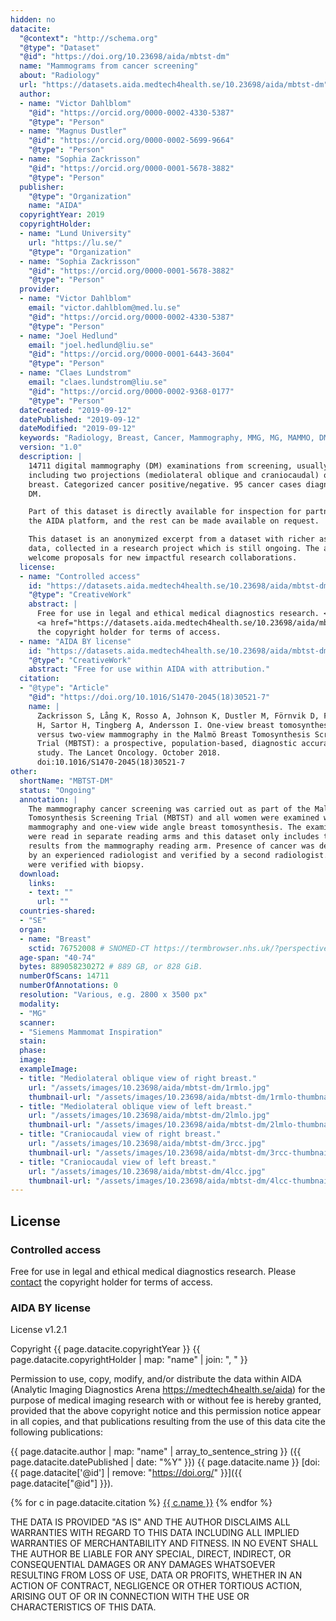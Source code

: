 ```yaml
---
hidden: no
datacite:
  "@context": "http://schema.org"
  "@type": "Dataset"
  "@id": "https://doi.org/10.23698/aida/mbtst-dm"
  name: "Mammograms from cancer screening"
  about: "Radiology"
  url: "https://datasets.aida.medtech4health.se/10.23698/aida/mbtst-dm"
  author:
  - name: "Victor Dahlblom"
    "@id": "https://orcid.org/0000-0002-4330-5387"
    "@type": "Person"
  - name: "Magnus Dustler"
    "@id": "https://orcid.org/0000-0002-5699-9664"
    "@type": "Person"
  - name: "Sophia Zackrisson"
    "@id": "https://orcid.org/0000-0001-5678-3882"
    "@type": "Person"
  publisher:
    "@type": "Organization"
    name: "AIDA"
  copyrightYear: 2019
  copyrightHolder:
  - name: "Lund University"
    url: "https://lu.se/"
    "@type": "Organization"
  - name: "Sophia Zackrisson"
    "@id": "https://orcid.org/0000-0001-5678-3882"
    "@type": "Person"
  provider:
  - name: "Victor Dahlblom"
    email: "victor.dahlblom@med.lu.se"
    "@id": "https://orcid.org/0000-0002-4330-5387"
    "@type": "Person"
  - name: "Joel Hedlund"
    email: "joel.hedlund@liu.se"
    "@id": "https://orcid.org/0000-0001-6443-3604"
    "@type": "Person"
  - name: "Claes Lundstrom"
    email: "claes.lundstrom@liu.se"
    "@id": "https://orcid.org/0000-0002-9368-0177"
    "@type": "Person"
  dateCreated: "2019-09-12"
  datePublished: "2019-09-12"
  dateModified: "2019-09-12"
  keywords: "Radiology, Breast, Cancer, Mammography, MMG, MG, MAMMO, DM"
  version: "1.0"
  description: |
    14711 digital mammography (DM) examinations from screening, usually
    including two projections (mediolateral oblique and craniocaudal) of each
    breast. Categorized cancer positive/negative. 95 cancer cases diagnosed on
    DM.

    Part of this dataset is directly available for inspection for partners on
    the AIDA platform, and the rest can be made available on request.

    This dataset is an anonymized excerpt from a dataset with richer associated
    data, collected in a research project which is still ongoing. The authors
    welcome proposals for new impactful research collaborations.
  license:
  - name: "Controlled access"
    id: "https://datasets.aida.medtech4health.se/10.23698/aida/mbtst-dm#controlled-access"
    "@type": "CreativeWork"
    abstract: |
      Free for use in legal and ethical medical diagnostics research. <br/> Please
      <a href="https://datasets.aida.medtech4health.se/10.23698/aida/mbtst-dm#download">contact</a>
      the copyright holder for terms of access.
  - name: "AIDA BY license"
    id: "https://datasets.aida.medtech4health.se/10.23698/aida/mbtst-dm#aida-by-license"
    "@type": "CreativeWork"
    abstract: "Free for use within AIDA with attribution."
  citation:
  - "@type": "Article"
    "@id": "https://doi.org/10.1016/S1470-2045(18)30521-7"
    name: |
      Zackrisson S, Lång K, Rosso A, Johnson K, Dustler M, Förnvik D, Förnvik
      H, Sartor H, Tingberg A, Andersson I. One-view breast tomosynthesis
      versus two-view mammography in the Malmö Breast Tomosynthesis Screening
      Trial (MBTST): a prospective, population-based, diagnostic accuracy
      study. The Lancet Oncology. October 2018.
      doi:10.1016/S1470-2045(18)30521-7
other:
  shortName: "MBTST-DM"
  status: "Ongoing"
  annotation: |
    The mammography cancer screening was carried out as part of the Malmö Breast
    Tomosynthesis Screening Trial (MBTST) and all women were examined with both
    mammography and one-view wide angle breast tomosynthesis. The examinations
    were read in separate reading arms and this dataset only includes the
    results from the mammography reading arm. Presence of cancer was determined
    by an experienced radiologist and verified by a second radiologist. Cancers
    were verified with biopsy.
  download:
    links:
    - text: ""
      url: ""
  countries-shared:
  - "SE"
  organ:
  - name: "Breast"
    sctid: 76752008 # SNOMED-CT https://termbrowser.nhs.uk/?perspective=full&conceptId1=%s
  age-span: "40-74"
  bytes: 889058230272 # 889 GB, or 828 GiB.
  numberOfScans: 14711
  numberOfAnnotations: 0
  resolution: "Various, e.g. 2800 x 3500 px"
  modality:
  - "MG"
  scanner:
  - "Siemens Mammomat Inspiration"
  stain:
  phase:
  image:
  exampleImage:
  - title: "Mediolateral oblique view of right breast."
    url: "/assets/images/10.23698/aida/mbtst-dm/1rmlo.jpg"
    thumbnail-url: "/assets/images/10.23698/aida/mbtst-dm/1rmlo-thumbnail.jpg"
  - title: "Mediolateral oblique view of left breast."
    url: "/assets/images/10.23698/aida/mbtst-dm/2lmlo.jpg"
    thumbnail-url: "/assets/images/10.23698/aida/mbtst-dm/2lmlo-thumbnail.jpg"
  - title: "Craniocaudal view of right breast."
    url: "/assets/images/10.23698/aida/mbtst-dm/3rcc.jpg"
    thumbnail-url: "/assets/images/10.23698/aida/mbtst-dm/3rcc-thumbnail.jpg"
  - title: "Craniocaudal view of left breast."
    url: "/assets/images/10.23698/aida/mbtst-dm/4lcc.jpg"
    thumbnail-url: "/assets/images/10.23698/aida/mbtst-dm/4lcc-thumbnail.jpg"
---
```

## License
### Controlled access
Free for use in legal and ethical medical diagnostics research.
Please [contact](#contact) the copyright holder for terms of access.

### AIDA BY license
License v1.2.1

Copyright
{{ page.datacite.copyrightYear }}
{{ page.datacite.copyrightHolder | map: "name" |  join: ", " }}

Permission to use, copy, modify, and/or distribute the data within AIDA
(Analytic Imaging Diagnostics Arena https://medtech4health.se/aida) for the
purpose of medical imaging research with or without fee is hereby granted,
provided that the above copyright notice and this permission notice appear in
all copies, and that publications resulting from the use of this data cite the
following publications:

{{ page.datacite.author | map: "name" | array_to_sentence_string }}
({{ page.datacite.datePublished | date: "%Y" }})
{{ page.datacite.name }}
[doi:{{ page.datacite['@id'] | remove: "https://doi.org/" }}]({{ page.datacite["@id"] }}).

{% for c in page.datacite.citation %}
  [{{ c.name }}]({{c["@id"]}})
{% endfor %}

THE DATA IS PROVIDED "AS IS" AND THE AUTHOR DISCLAIMS ALL WARRANTIES WITH REGARD
TO THIS DATA INCLUDING ALL IMPLIED WARRANTIES OF MERCHANTABILITY AND FITNESS. IN
NO EVENT SHALL THE AUTHOR BE LIABLE FOR ANY SPECIAL, DIRECT, INDIRECT, OR
CONSEQUENTIAL DAMAGES OR ANY DAMAGES WHATSOEVER RESULTING FROM LOSS OF USE, DATA
OR PROFITS, WHETHER IN AN ACTION OF CONTRACT, NEGLIGENCE OR OTHER TORTIOUS
ACTION, ARISING OUT OF OR IN CONNECTION WITH THE USE OR CHARACTERISTICS OF THIS
DATA.
